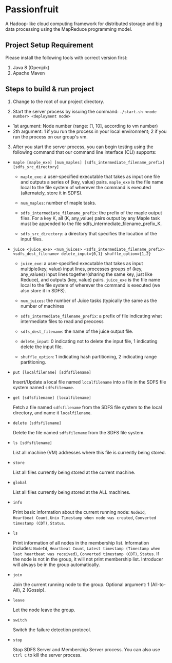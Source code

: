 # Passionfruit
A Hadoop-like cloud computing framework for distributed storage and big data processing using
the MapReduce programming model.

## Project Setup Requirement

Please install the following tools with correct version first:

1. Java 8 (Openjdk)
2. Apache Maven

## Steps to build & run project

1. Change to the root of our project directory.

2. Start the server process by issuing the command: `./start.sh <node number> <deployment mode>` 

* 1st argument: Node number (range: [1, 10], according to vm number)
* 2th argument: 1 if you run the process in your local environment; 2 if you run the process on our group's vm.

3. After you start the server process, you can begin testing using the following command that our command line interface (CLI) supports:
* `maple [maple_exe] [num_maples] [sdfs_intermediate_filename_prefix] [sdfs_src_directory]`
    
    * `maple_exe`: a user-specified executable that takes as input one file and outputs a series of (key, value) pairs. `maple_exe` is the file name local to the file system of wherever the command is executed (alternately, store it in SDFS).

    * `num_maples`: number of maple tasks.

    * `sdfs_intermediate_filename_prefix`: the prefix of the maple output files. For a key K, all (K, any_value) pairs output by any Maple task must be appended to the file sdfs_intermediate_filename_prefix_K.

    * `sdfs_src_directory`: a directory that specifies the location of the input files.

* `juice <juice_exe> <num_juices> <sdfs_intermediate_filename_prefix> <sdfs_dest_filename> delete_input={0,1} shuffle_option={1,2}`

    * `juice_exe`:  a user-specified executable that takes as input multiple(key, value) input lines, processes groups of (key, any_values) input lines together(sharing the same key, just like Reduce), and outputs (key, value) pairs. `juice_exe` is the file name local to the file system of wherever the command is executed (we also store it in SDFS).

    * `num_juices`:  the number of Juice tasks (typically the same as the number of machines

    * `sdfs_intermediate_filename_prefix`: a prefix of file indicating what intermediate files to read and preocess

    * `sdfs_dest_filename`: the name of the juice output file.

    * `delete_input`: 0 indicating not to delete the input file, 1 indicating delete the input file.

    * `shuffle_option`: 1 indicating hash partitioning, 2 indicating range partitioning.

* `put [localfilename] [sdfsfilename]`

    Insert/Update a local file named `localfilename` into a file in the SDFS file system named `sdfsfilename`.

* `get [sdfsfilename] [localfilename]`

    Fetch a file named `sdfsfilename` from the SDFS file system to the local directory, and name it `localfilename`.

* `delete [sdfsfilename]`

    Delete the file named `sdfsfilename` from the SDFS file system.

*  `ls [sdfsfilename]`

    List all machine (VM) addresses where this file is currently being stored.

*   `store`

    List all files currently being stored at the current machine.

*   `global`

    List all files currently being stored at the ALL machines.

* `info`

    Print basic information about the current running node: `NodeId`, `Heartbeat Count`, `Unix Timestamp when node was created`, `Converted timestamp (CDT)`, `Status`.

* `ls`

    Print information of all nodes in the membership list. Information includes: `NodeId`, `Heartbeat Count`, `Latest timestamp (Timestamp when last heartbeat was received)`, `Converted timestamp (CDT)`, `Status`. If the node is not in the group, it will not print membership list. Introducer will always be in the group automatically.

* `join`

    Join the current running node to the group. Optional argument: 1 (All-to-All), 2 (Gossip).

* `leave`

    Let the node leave the group.

* `switch`

    Switch the failure detection protocol.

* `stop`

    Stop SDFS Server and Membership Server process. You can also use `Ctrl C` to kill the server process.
